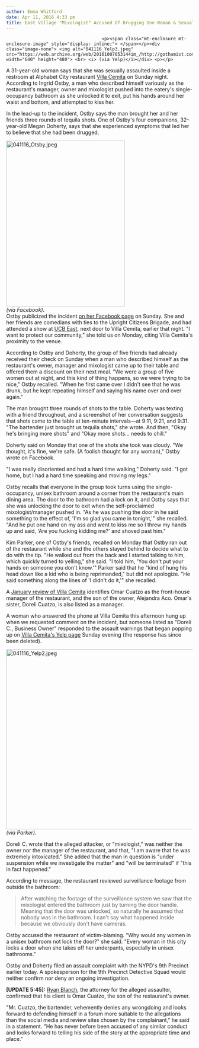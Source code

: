 ```yaml
---
author: Emma Whitford
date: Apr 11, 2016 4:33 pm
title: East Village "Mixologist" Accused Of Drugging One Woman & Sexually Assaulting Another
---
```


	
										<p><span class="mt-enclosure mt-enclosure-image" style="display: inline;"> </span></p><div class="image-none"> <img alt="041116_Yelp3.jpeg" src="https://web.archive.org/web/20161007053144im_/http://gothamist.com/attachments/nyc_ewhitford/041116_Yelp3.jpeg" width="640" height="480"> <br> <i> (via Yelp)</i></div> <p></p>

<p>A 31-year-old woman says that she was sexually assaulted inside a restroom at Alphabet City restaurant <a href="https://web.archive.org/web/20161007053144/http://www.villacemita.com/">Villa Cemita</a> on Sunday night. According to Ingrid Ostby, a man who described himself variously as the restaurant&apos;s manager, owner and mixologist pushed into the eatery&apos;s single-occupancy bathroom as she unlocked it to exit, put his hands around her waist and bottom, and attempted to kiss her. </p>

<p>In the lead-up to the incident, Ostby says the man brought her and her friends three rounds of tequila shots. One of Ostby&apos;s four companions, 32-year-old Megan Doherty, says that she experienced symptoms that led her to believe that she had been drugged. </p>

<p><span class="mt-enclosure mt-enclosure-image" style="display: inline;"> </span></p><div class="image-right"> <img alt="041116_Otsby.jpeg" src="https://web.archive.org/web/20161007053144im_/http://gothamist.com/attachments/nyc_ewhitford/041116_Otsby.jpeg" width="320" height="448"> <br> <i style=" width:320px; ;display:block"> (via Facebook). </i></div> Ostby publicized the incident <a href="https://web.archive.org/web/20161007053144/https://www.facebook.com/ostbying/posts/10108113311700134?pnref=story">on her Facebook page</a> on Sunday. She and her friends are comedians with ties to the Upright Citizens Brigade, and had attended a show at <a href="https://web.archive.org/web/20161007053144/https://east.ucbtheatre.com/">UCB East</a>, next door to Villa Cemita, earlier that night. &quot;I want to protect our community,&quot; she told us on Monday, citing Villa Cemita&apos;s proximity to the venue. <p></p>

<p>According to Ostby and Doherty, the group of five friends had already received their check on Sunday when a man who described himself as the restaurant&apos;s owner, manager and mixologist came up to their table and offered them a discount on their next meal. &quot;We were a group of five women out at night, and this kind of thing happens, so we were trying to be nice,&quot; Ostby recalled. &quot;When he first came over I didn&apos;t see that he was drunk, but he kept repeating himself and saying his name over and over again.&quot;</p>

<p>The man brought three rounds of shots to the table. Doherty was texting with a friend throughout, and a screenshot of her conversation suggests that shots came to the table at ten-minute intervals&#x2014;at 9:11, 9:21, and 9:31. &quot;The bartender just brought us tequila shots,&quot; she wrote. And then, &quot;Okay he&apos;s bringing more shots&quot; and &quot;Okay more shots... needs to chill.&quot; </p>

<p>Doherty said on Monday that one of the shots she took was cloudy. &quot;We thought, it&apos;s fine, we&apos;re safe. (A foolish thought for any woman),&quot; Ostby wrote on Facebook. </p>

<p>&quot;I was really disoriented and had a hard time walking,&quot; Doherty said. &quot;I got home, but I had a hard time speaking and moving my legs.&quot; </p>

<p>Ostby recalls that everyone in the group took turns using the single-occupancy, unisex bathroom around a corner from the restaurant&apos;s main dining area. The door to the bathroom had a lock on it, and Ostby says that she was unlocking the door to exit when the self-proclaimed mixologist/manager pushed in. &quot;As he was pushing the door in he said something to the effect of, &apos;I&apos;m so glad you came in tonight,&apos;&quot; she recalled. &quot;And he put one hand on my ass and went to kiss me so I threw my hands up and said, &apos;Are you fucking kidding me?&apos; and shoved past him.&quot; </p>

<p>Kim Parker, one of Ostby&apos;s friends, recalled on Monday that Ostby ran out of the restaurant while she and the others stayed behind to decide what to do with the tip. &quot;He walked out from the back and I started talking to him, which quickly turned to yelling,&quot; she said. &quot;I told him, &apos;You don&apos;t put your hands on someone you don&apos;t know.&apos;&quot; Parker said that he &quot;kind of hung his head down like a kid who is being reprimanded,&quot; but did not apologize. &quot;He said something along the lines of &apos;I didn&apos;t do it,&apos;&quot; she recalled. </p>

<p>A <a href="https://web.archive.org/web/20161007053144/http://www.broadwayworld.com/article/BWW-Preview-VILLA-CEMITA-Brings-Taste-of-Puebla-to-the-East-Village-20160108">January review of Villa Cemita</a> identifies Omar Cuatzo as the front-house manager of the restaurant, and the son of the owner, Alejandra Aco. Omar&apos;s sister, Doreli Cuatzo, is also listed as a manager. </p>

<p>A woman who answered the phone at Villa Cemita this afternoon hung up when we requested comment on the incident, but someone listed as &quot;Doreli C., Business Owner&quot; responded to the assault warnings that began popping up on <a href="https://web.archive.org/web/20161007053144/http://www.yelp.com/biz/villacemita-new-york?start=40">Villa Cemita&apos;s Yelp page</a> Sunday evening (the response has since been deleted). </p>

<p><span class="mt-enclosure mt-enclosure-image" style="display: inline;"> </span></p><div class="image-none"> <img alt="041116_Yelp2.jpeg" src="https://web.archive.org/web/20161007053144im_/http://gothamist.com/attachments/nyc_ewhitford/041116_Yelp2.jpeg" width="640" height="486"> <br> <i> (via Parker). </i></div> <p></p>

<p>Doreli C. wrote that the alleged attacker, or &quot;mixologist,&quot; was neither the owner nor the manager of the restaurant, and that, &quot;I am aware that he was extremely intoxicated.&quot; She added that the man in question is &quot;under suspension while we investigate the matter&quot; and &quot;will be terminated&quot; if &quot;this in fact happened.&quot;</p>

<p>According to message, the restaurant  reviewed surveillance footage from outside the bathroom: </p>

<blockquote>After watching the footage of the surveillance system we saw that the mixologist entered the bathroom just by turning the door handle. Meaning that the door was unlocked, so naturally he assumed that nobody was in the bathroom. I can&apos;t say what happened inside because we obviously don&apos;t have cameras.  </blockquote>

<p>Ostby accused the restaurant of victim-blaming. &quot;Why would any women in a unisex bathroom not lock the door?&quot; she said. &quot;Every woman in this city locks a door when she takes off her underpants, especially in unisex bathrooms.&quot; </p>

<p>Ostby and Doherty filed an assault complaint with the NYPD&apos;s 9th Precinct earlier today. A spokesperson for the 9th Precinct Detective Squad would neither confirm nor deny an ongoing investigation. </p>

<p><strong>[UPDATE 5:45]:</strong> <a href="https://web.archive.org/web/20161007053144/http://www.theblanchlawfirm.com/">Ryan Blanch</a>, the attorney for the alleged assaulter, confirmed that his client is Omar Cuatzo, the son of the restaurant&apos;s owner. </p>

<p>&quot;Mr. Cuatzo, the bartender, vehemently denies any wrongdoing and looks forward to defending himself in a forum more suitable to the allegations than the social media and review sites chosen by the complainant,&quot; he said in a statement. &quot;He has never before been accused of any similar conduct and looks forward to telling his side of the story at the appropriate time and place.&quot; </p>					
										
									
				